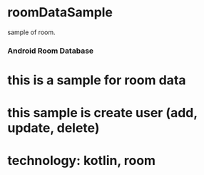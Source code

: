 # roomDataSample
sample of room.
### Android Room Database
# this is a sample for room data
# this sample is create user (add, update, delete)
# technology: kotlin, room
